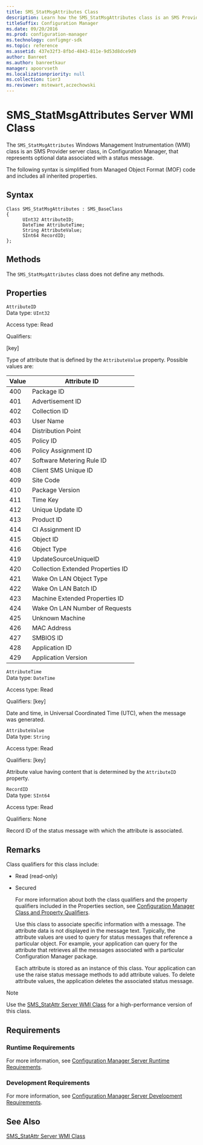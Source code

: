 ```yaml
---
title: SMS_StatMsgAttributes Class
description: Learn how the SMS_StatMsgAttributes class is an SMS Provider server class that represents optional data associated with a status message.
titleSuffix: Configuration Manager
ms.date: 09/20/2016
ms.prod: configuration-manager
ms.technology: configmgr-sdk
ms.topic: reference
ms.assetid: 437e32f3-8fbd-4843-811e-9d53d8dce9d9
author: Banreet
ms.author: banreetkaur
manager: apoorvseth
ms.localizationpriority: null
ms.collection: tier3
ms.reviewer: mstewart,aczechowski
---
```

# SMS_StatMsgAttributes Server WMI Class
The `SMS_StatMsgAttributes` Windows Management Instrumentation (WMI) class is an SMS Provider server class, in Configuration Manager, that represents optional data associated with a status message.  

 The following syntax is simplified from Managed Object Format (MOF) code and includes all inherited properties.  

## Syntax  

```  
Class SMS_StatMsgAttributes : SMS_BaseClass  
{  
      UInt32 AttributeID;  
      DateTime AttributeTime;  
      String AttributeValue;  
      SInt64 RecordID;  
};  
```  

## Methods  
 The `SMS_StatMsgAttributes` class does not define any methods.  

## Properties  
 `AttributeID`  
 Data type: `UInt32`  

 Access type: Read  

 Qualifiers:  

 [key]  

 Type of attribute that is defined by the `AttributeValue` property. Possible values are:  

| Value | Attribute ID |
| ----- | ------------ |
|400|Package ID|  
|401|Advertisement ID|  
|402|Collection ID|  
|403|User Name|  
|404|Distribution Point|  
|405|Policy ID|  
|406|Policy Assignment ID|  
|407|Software Metering Rule ID|  
|408|Client SMS Unique ID|  
|409|Site Code|  
|410|Package Version|  
|411|Time Key|  
|412|Unique Update ID|  
|413|Product ID|  
|414|CI Assignment ID|  
|415|Object ID|  
|416|Object Type|  
|419|UpdateSourceUniqueID|  
|420|Collection Extended Properties ID|  
|421|Wake On LAN Object Type|  
|422|Wake On LAN Batch ID|  
|423|Machine Extended Properties ID|  
|424|Wake On LAN Number of Requests|  
|425|Unknown Machine|  
|426|MAC Address|  
|427|SMBIOS ID|  
|428|Application ID|  
|429|Application Version|  

 `AttributeTime`  
 Data type: `DateTime`  

 Access type: Read  

 Qualifiers: [key]  

 Date and time, in Universal Coordinated Time (UTC), when the message was generated.  

 `AttributeValue`  
 Data type: `String`  

 Access type: Read  

 Qualifiers: [key]  

 Attribute value having content that is determined by the `AttributeID` property.  

 `RecordID`  
 Data type: `SInt64`  

 Access type: Read  

 Qualifiers: None  

 Record ID of the status message with which the attribute is associated.  

## Remarks  
 Class qualifiers for this class include:  

- Read (read-only)  

- Secured  

  For more information about both the class qualifiers and the property qualifiers included in the Properties section, see [Configuration Manager Class and Property Qualifiers](../../../../../develop/reference/misc/class-and-property-qualifiers.md).  

  Use this class to associate specific information with a message. The attribute data is not displayed in the message text. Typically, the attribute values are used to query for status messages that reference a particular object. For example, your application can query for the attribute that retrieves all the messages associated with a particular Configuration Manager package.  

  Each attribute is stored as an instance of this class. Your application can use the raise status message methods to add attribute values. To delete attribute values, the application deletes the associated status message.  

> [!NOTE]
>  Use the [SMS_StatAttr Server WMI Class](../../../../../develop/reference/core/servers/manage/sms_statattr-server-wmi-class.md) for a high-performance version of this class.  

## Requirements  

### Runtime Requirements  
 For more information, see [Configuration Manager Server Runtime Requirements](../../../../../develop/core/reqs/server-runtime-requirements.md).  

### Development Requirements  
 For more information, see [Configuration Manager Server Development Requirements](../../../../../develop/core/reqs/server-development-requirements.md).  

## See Also  
 [SMS_StatAttr Server WMI Class](../../../../../develop/reference/core/servers/manage/sms_statattr-server-wmi-class.md)
